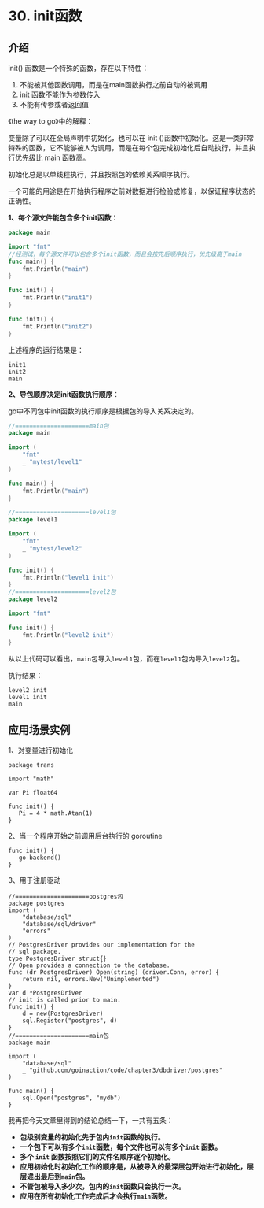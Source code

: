 # 30. init函数

## 介绍

init() 函数是一个特殊的函数，存在以下特性：

1. 不能被其他函数调用，而是在main函数执行之前自动的被调用
2. init 函数不能作为参数传入
3. 不能有传参或者返回值



《the way to go》中的解释：

变量除了可以在全局声明中初始化，也可以在 init ()函数中初始化。这是一类非常特殊的函数，它不能够被人为调用，而是在每个包完成初始化后自动执行，并且执行优先级比 main 函数高。

初始化总是以单线程执行，并且按照包的依赖关系顺序执行。

一个可能的用途是在开始执行程序之前对数据进行检验或修复，以保证程序状态的正确性。


 **1、每个源文件能包含多个init函数**： 

```go
package main

import "fmt"
//经测试，每个源文件可以包含多个init函数，而且会按先后顺序执行，优先级高于main
func main() {
	fmt.Println("main")
}

func init() {
	fmt.Println("init1")
}

func init() {
	fmt.Println("init2")
}
```

 上述程序的运行结果是： 

```
init1
init2
main
```

 **2、导包顺序决定init函数执行顺序**： 

 go中不同包中init函数的执行顺序是根据包的导入关系决定的。 

```go
//=====================main包
package main

import (
	"fmt"
	_ "mytest/level1"
)

func main() {
	fmt.Println("main")
}

//=====================level1包
package level1

import (
	"fmt"
	_ "mytest/level2"
)

func init() {
	fmt.Println("level1 init")
}
//=====================level2包
package level2

import "fmt"

func init() {
	fmt.Println("level2 init")
}
```

从以上代码可以看出，`main`包导入`level1`包，而在`level1`包内导入`level2`包。

执行结果：

```
level2 init
level1 init
main
```

## 应用场景实例

1、对变量进行初始化

```
package trans

import "math"

var Pi float64

func init() {
   Pi = 4 * math.Atan(1)
}
```


2、当一个程序开始之前调用后台执行的 goroutine

```
func init() {
   go backend()
}
```

 3、用于注册驱动 

```
//=====================postgres包
package postgres
import (
    "database/sql"
    "database/sql/driver"
    "errors"
)
// PostgresDriver provides our implementation for the
// sql package.
type PostgresDriver struct{}
// Open provides a connection to the database.
func (dr PostgresDriver) Open(string) (driver.Conn, error) {
    return nil, errors.New("Unimplemented")
}
var d *PostgresDriver
// init is called prior to main.
func init() {
    d = new(PostgresDriver)
    sql.Register("postgres", d)
}
//=====================main包
package main

import (
    "database/sql"
    _ "github.com/goinaction/code/chapter3/dbdriver/postgres"
)

func main() {
    sql.Open("postgres", "mydb")
}
```

我再把今天文章里得到的结论总结一下，一共有五条：

- **包级别变量的初始化先于包内`init`函数的执行。**
- **一个包下可以有多个`init`函数，每个文件也可以有多个`init` 函数。**
- **多个 `init` 函数按照它们的文件名顺序逐个初始化。**
- **应用初始化时初始化工作的顺序是，从被导入的最深层包开始进行初始化，层层递出最后到`main`包。**
- **不管包被导入多少次，包内的`init`函数只会执行一次。**
- **应用在所有初始化工作完成后才会执行`main`函数。**

